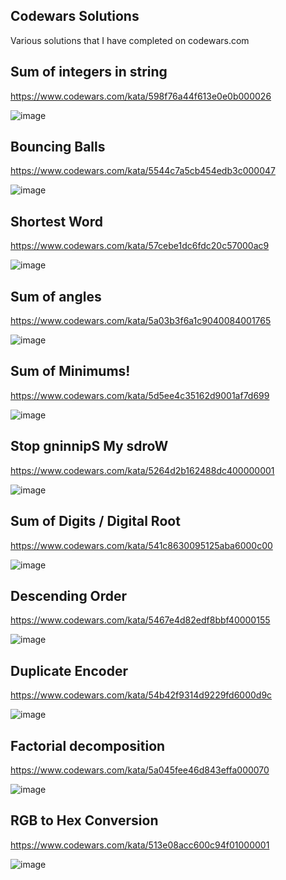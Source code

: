 
## Codewars Solutions

Various solutions that I have completed on codewars.com

##

## Sum of integers in string

https://www.codewars.com/kata/598f76a44f613e0e0b000026

![image](https://user-images.githubusercontent.com/85328038/217995097-cef86e04-2720-40e8-af54-4b3083a61887.png)

##

## Bouncing Balls

https://www.codewars.com/kata/5544c7a5cb454edb3c000047

![image](https://user-images.githubusercontent.com/85328038/217995335-502fd478-da24-452a-b611-0f5589c41bcd.png)

##

## Shortest Word

https://www.codewars.com/kata/57cebe1dc6fdc20c57000ac9

![image](https://user-images.githubusercontent.com/85328038/217995477-d9a283eb-5756-4833-850f-e2fd6e06e359.png)

##

## Sum of angles

https://www.codewars.com/kata/5a03b3f6a1c9040084001765

![image](https://user-images.githubusercontent.com/85328038/217995567-53571d47-c669-4f88-b1f0-2dbd8e11b291.png)

##

## Sum of Minimums!

https://www.codewars.com/kata/5d5ee4c35162d9001af7d699

![image](https://user-images.githubusercontent.com/85328038/217995673-218999ea-46eb-4965-b204-5f176acaa89c.png)

##

## Stop gninnipS My sdroW

https://www.codewars.com/kata/5264d2b162488dc400000001

![image](https://user-images.githubusercontent.com/85328038/217995969-8dd580a0-5045-4373-a536-227450250c67.png)

##

## Sum of Digits / Digital Root

https://www.codewars.com/kata/541c8630095125aba6000c00

![image](https://user-images.githubusercontent.com/85328038/217996071-3dca1dbe-bd5f-483b-b473-c0cdb5e50499.png)

##

## Descending Order

https://www.codewars.com/kata/5467e4d82edf8bbf40000155

![image](https://user-images.githubusercontent.com/85328038/217996194-3cbb4a52-3d38-48bf-b91c-bff97ab800b5.png)

##

## Duplicate Encoder

https://www.codewars.com/kata/54b42f9314d9229fd6000d9c

![image](https://user-images.githubusercontent.com/85328038/217996299-20318387-d60c-46c6-a85c-53198b06264a.png)

##

## Factorial decomposition

https://www.codewars.com/kata/5a045fee46d843effa000070

![image](https://user-images.githubusercontent.com/85328038/217996409-a0e4f5b7-fd34-459d-b935-feeb22ef37b9.png)

##

## RGB to Hex Conversion

https://www.codewars.com/kata/513e08acc600c94f01000001

![image](https://user-images.githubusercontent.com/85328038/217996946-8967d914-5428-446d-a11c-fb4e5012b7ff.png)

##

